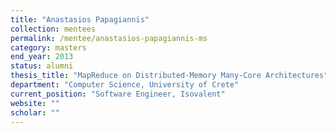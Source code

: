 ```yaml
---
title: "Anastasios Papagiannis"
collection: mentees
permalink: /mentee/anastasios-papagiannis-ms
category: masters
end_year: 2013
status: alumni
thesis_title: "MapReduce on Distributed-Memory Many-Core Architectures"
department: "Computer Science, University of Crete"
current_position: "Software Engineer, Isovalent"
website: ""
scholar: ""
---
```

